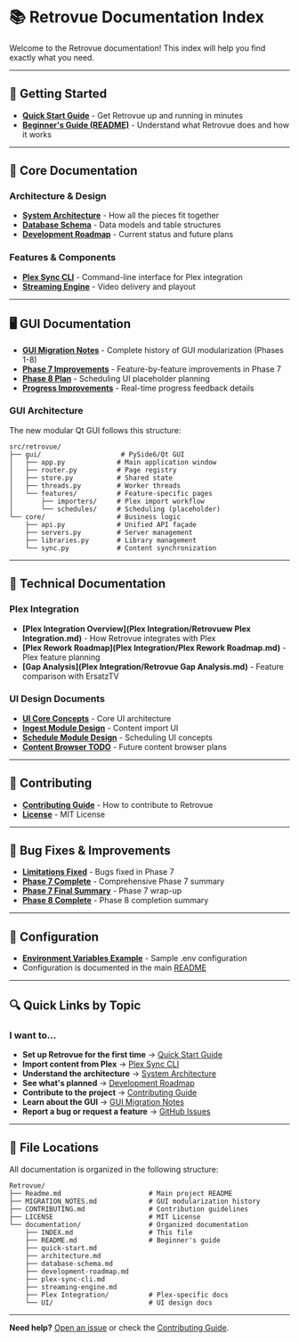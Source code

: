 # 📚 Retrovue Documentation Index

Welcome to the Retrovue documentation! This index will help you find exactly what you need.

---

## 🚀 Getting Started

- **[Quick Start Guide](quick-start.md)** - Get Retrovue up and running in minutes
- **[Beginner's Guide (README)](README.md)** - Understand what Retrovue does and how it works

---

## 📖 Core Documentation

### Architecture & Design

- **[System Architecture](architecture.md)** - How all the pieces fit together
- **[Database Schema](database-schema.md)** - Data models and table structures
- **[Development Roadmap](development-roadmap.md)** - Current status and future plans

### Features & Components

- **[Plex Sync CLI](plex-sync-cli.md)** - Command-line interface for Plex integration
- **[Streaming Engine](streaming-engine.md)** - Video delivery and playout

---

## 🖥️ GUI Documentation

- **[GUI Migration Notes](../MIGRATION_NOTES.md)** - Complete history of GUI modularization (Phases 1-8)
- **[Phase 7 Improvements](../PHASE_7_IMPROVEMENTS.md)** - Feature-by-feature improvements in Phase 7
- **[Phase 8 Plan](../PHASE_8_PLAN.md)** - Scheduling UI placeholder planning
- **[Progress Improvements](../PROGRESS_IMPROVEMENTS.md)** - Real-time progress feedback details

### GUI Architecture

The new modular Qt GUI follows this structure:

```
src/retrovue/
├── gui/                    # PySide6/Qt GUI
│   ├── app.py             # Main application window
│   ├── router.py          # Page registry
│   ├── store.py           # Shared state
│   ├── threads.py         # Worker threads
│   └── features/          # Feature-specific pages
│       ├── importers/     # Plex import workflow
│       └── schedules/     # Scheduling (placeholder)
└── core/                  # Business logic
    ├── api.py             # Unified API façade
    ├── servers.py         # Server management
    ├── libraries.py       # Library management
    └── sync.py            # Content synchronization
```

---

## 🔧 Technical Documentation

### Plex Integration

- **[Plex Integration Overview](Plex Integration/Retrovuew Plex Integration.md)** - How Retrovue integrates with Plex
- **[Plex Rework Roadmap](Plex Integration/Plex Rework Roadmap.md)** - Plex feature planning
- **[Gap Analysis](Plex Integration/Retrovue Gap Analysis.md)** - Feature comparison with ErsatzTV

### UI Design Documents

- **[UI Core Concepts](UI/RetroVue_UI_Core.md)** - Core UI architecture
- **[Ingest Module Design](UI/RetroVue_UI_Ingest_Module_v0.1.md)** - Content import UI
- **[Schedule Module Design](UI/RetroVue_UI_Schedule_Module_v0.1.md)** - Scheduling UI concepts
- **[Content Browser TODO](UI/Content_Browser_TODO.md)** - Future content browser plans

---

## 🤝 Contributing

- **[Contributing Guide](../CONTRIBUTING.md)** - How to contribute to Retrovue
- **[License](../LICENSE)** - MIT License

---

## 🐛 Bug Fixes & Improvements

- **[Limitations Fixed](../LIMITATIONS_FIXED.md)** - Bugs fixed in Phase 7
- **[Phase 7 Complete](../PHASE_7_COMPLETE.md)** - Comprehensive Phase 7 summary
- **[Phase 7 Final Summary](../PHASE_7_FINAL_SUMMARY.md)** - Phase 7 wrap-up
- **[Phase 8 Complete](../PHASE_8_COMPLETE.md)** - Phase 8 completion summary

---

## 📝 Configuration

- **[Environment Variables Example](env.example)** - Sample .env configuration
- Configuration is documented in the main [README](../Readme.md#configuration--secrets-management)

---

## 🔍 Quick Links by Topic

### I want to...

- **Set up Retrovue for the first time** → [Quick Start Guide](quick-start.md)
- **Import content from Plex** → [Plex Sync CLI](plex-sync-cli.md)
- **Understand the architecture** → [System Architecture](architecture.md)
- **See what's planned** → [Development Roadmap](development-roadmap.md)
- **Contribute to the project** → [Contributing Guide](../CONTRIBUTING.md)
- **Learn about the GUI** → [GUI Migration Notes](../MIGRATION_NOTES.md)
- **Report a bug or request a feature** → [GitHub Issues](https://github.com/slbailey/Retrovue/issues)

---

## 📌 File Locations

All documentation is organized in the following structure:

```
Retrovue/
├── Readme.md                      # Main project README
├── MIGRATION_NOTES.md             # GUI modularization history
├── CONTRIBUTING.md                # Contribution guidelines
├── LICENSE                        # MIT License
└── documentation/                 # Organized documentation
    ├── INDEX.md                   # This file
    ├── README.md                  # Beginner's guide
    ├── quick-start.md
    ├── architecture.md
    ├── database-schema.md
    ├── development-roadmap.md
    ├── plex-sync-cli.md
    ├── streaming-engine.md
    ├── Plex Integration/          # Plex-specific docs
    └── UI/                        # UI design docs
```

---

**Need help?** [Open an issue](https://github.com/slbailey/Retrovue/issues) or check the [Contributing Guide](../CONTRIBUTING.md).
